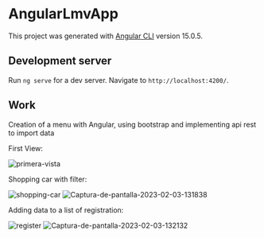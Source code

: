 # AngularLmvApp

This project was generated with [Angular CLI](https://github.com/angular/angular-cli) version 15.0.5.

## Development server

Run `ng serve` for a dev server. Navigate to `http://localhost:4200/`. 

## Work

Creation of a menu with Angular, using bootstrap and implementing api rest to import data

First View:

<img src="https://ibb.co/gT3F9V5" alt="primera-vista">


Shopping car with filter:

<img src="https://ibb.co/k4P8yMC" alt="shopping-car">

<img src="https://i.ibb.co/Ht9z2X8/Captura-de-pantalla-2023-02-03-131838.jpg" alt="Captura-de-pantalla-2023-02-03-131838" border="0">


Adding data to a list of registration:

<img src="https://ibb.co/0Zg59rT" alt="register">

<img src="https://i.ibb.co/pZtqKdc/Captura-de-pantalla-2023-02-03-132132.jpg" alt="Captura-de-pantalla-2023-02-03-132132" border="0">





